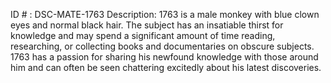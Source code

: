 ID # : DSC-MATE-1763
Description: 1763 is a male monkey with blue clown eyes and normal black hair. The subject has an insatiable thirst for knowledge and may spend a significant amount of time reading, researching, or collecting books and documentaries on obscure subjects. 1763 has a passion for sharing his newfound knowledge with those around him and can often be seen chattering excitedly about his latest discoveries.